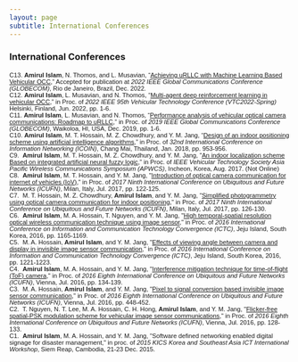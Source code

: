 ```yaml
---
layout: page
subtitle: International Conferences
---
```

### International Conferences

<span style="font-family:sans-serif; font-size:.8em;"> C13. **Amirul Islam**, N. Thomos, and L. Musavian, “[Achieving uRLLC with Machine Learning Based Vehicular OCC](),” Accepted for publication at _2022 IEEE Global Communications Conference (GLOBECOM)_, Rio de Janeiro, Brazil, Dec. 2022.</span>  
<span style="font-family:sans-serif; font-size:.8em;"> C12. **Amirul Islam**, L. Musavian, and N. Thomos, “[Multi-agent deep reinforcement learning in vehicular OCC](https://ieeexplore.ieee.org/stamp/stamp.jsp?tp=&amp;arnumber=9860869),” in Proc. of _2022 IEEE 95th Vehicular Technology Conference (VTC2022-Spring)_ Helsinki, Finland, Jun. 2022, pp. 1-6.</span>  
<span style="font-family:sans-serif; font-size:.8em;"> C11. **Amirul Islam**, L. Musavian, and N. Thomos, “[Performance analysis of vehicular optical camera communications: Roadmap to uRLLC](https://ieeexplore.ieee.org/document/9013795),” in Proc. of _2019 IEEE Global Communications Conference (GLOBECOM)_, Waikoloa, HI, USA, Dec. 2019, pp. 1-6.</span>  
<span style="font-family:sans-serif; font-size:.8em;"> C10. **Amirul Islam**, M. T. Hossain, M. Z. Chowdhury, and Y. M. Jang, “[Design of an indoor positioning scheme using artificial intelligence algorithms](https://ieeexplore.ieee.org/abstract/document/8343265),” in Proc. of _32nd International Conference on Information Networking (ICOIN)_, Chang Mai, Thailand, Jan. 2018, pp. 953-956. </span>  
<span style="font-family:sans-serif; font-size:.8em;"> C9.  **Amirul Islam**, M. T. Hossain, M. Z. Chowdhury, and Y. M. Jang, "[An indoor localization scheme Based on integrated artificial neural fuzzy logic](),” in Proc. of _IEEE Vehicular Technology Society Asia Pacific Wireless Communications Symposium (APWCS)_, Incheon, Korea, Aug. 2017. (Not Online)</span>  
<span style="font-family:sans-serif; font-size:.8em;"> C8.  **Amirul Islam**, M. T. Hossain, and Y. M. Jang, "[Introduction of optical camera communication for internet of vehicles (IoV)](https://ieeexplore.ieee.org/document/7993760)," in Proc. of _2017 Ninth International Conference on Ubiquitous and Future Networks (ICUFN)_, Milan, Italy, Jul. 2017, pp. 122-125.</span>  
<span style="font-family:sans-serif; font-size:.8em;"> C7.  M. T. Hossain, M. Z. Chowdhury, **Amirul Islam**, and Y. M. Jang, "[Simplified photogrammetry using optical camera communication for indoor positioning](https://ieeexplore.ieee.org/document/7993761)," in Proc. of _2017 Ninth International Conference on Ubiquitous and Future Networks (ICUFN)_, Milan, Italy, Jul. 2017, pp. 126-130. </span>  
<span style="font-family:sans-serif; font-size:.8em;"> C6.  **Amirul Islam**, M. A. Hossain, T. Nguyen, and Y. M. Jang, "[High temporal-spatial resolution optical wireless communication technique using image sensor](https://ieeexplore.ieee.org/document/7763396)," in Proc. of _2016 International Conference on Information and Communication Technology Convergence (ICTC)_, Jeju Island, South Korea, 2016, pp. 1165-1169.</span>  
<span style="font-family:sans-serif; font-size:.8em;"> C5.  M. A. Hossain, **Amirul Islam**, and Y. M. Jang, "[Effects of viewing angle between camera and display in invisible image sensor communication](https://ieeexplore.ieee.org/document/7763412)," in Proc. of _2016 International Conference on Information and Communication Technology Convergence (ICTC)_, Jeju Island, South Korea, 2016, pp. 1221-1223. </span>  
<span style="font-family:sans-serif; font-size:.8em;"> C4.  **Amirul Islam**, M. A. Hossain, and Y. M. Jang, "[Interference mitigation technique for time-of-flight (ToF) camera](https://ieeexplore.ieee.org/abstract/document/7537001)," in Proc. of _2016 Eighth International Conference on Ubiquitous and Future Networks (ICUFN)_, Vienna, Jul. 2016, pp. 134-139. </span>  
<span style="font-family:sans-serif; font-size:.8em;"> C3.  M. A. Hossain, **Amirul Islam**, and Y. M. Jang, "[Pixel to signal conversion based invisible image sensor communication](https://ieeexplore.ieee.org/abstract/document/7537068)," in Proc. of _2016 Eighth International Conference on Ubiquitous and Future Networks (ICUFN)_, Vienna, Jul. 2016, pp. 448-452. </span>  
<span style="font-family:sans-serif; font-size:.8em;"> C2.  T. Nguyen, N. T. Lee, M. A. Hossain, C. H. Hong, **Amirul Islam**, and Y. M. Jang, "[Flicker-free spatial-PSK modulation scheme for vehicular image sensor communications](https://ieeexplore.ieee.org/document/7537000)," in Proc. of _2016 Eighth International Conference on Ubiquitous and Future Networks (ICUFN)_, Vienna, Jul. 2016, pp. 128-133. </span>  
<span style="font-family:sans-serif; font-size:.8em;"> C1.  **Amirul Islam**, M. A. Hossain, and Y. M. Jang, "Software defined networking enabled digital signage for disaster management," in proc. of _2015 KICS Korea and Southeast Asia ICT International Workshop_, Siem Reap, Cambodia, 21-23 Dec. 2015.</span>
